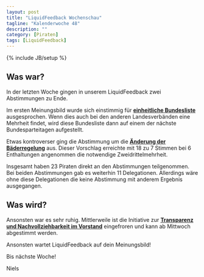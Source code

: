 ```yaml
---
layout: post
title: "LiquidFeedback Wochenschau"
tagline: "Kalenderwoche 48"
description: ""
category: [Piraten]
tags: [LiquidFeedback]
---
```

{% include JB/setup %}

## Was war?

In der letzten Woche gingen in unserem LiquidFeedback zwei Abstimmungen zu Ende.

Im ersten Meinungsbild wurde sich einstimmig für [**einheitliche Bundesliste**](https://lqpp.de/mv/initiative/show/198.html) ausgesprochen. Wenn dies auch bei den anderen Landesverbänden eine Mehrheit findet, wird diese Bundesliste dann auf einem der nächste Bundesparteitagen aufgestellt.

Etwas kontroverser ging die Abstimmung um die [**Änderung der Bäderregelung**](https://lqpp.de/mv/initiative/show/195.html) aus. Dieser Vorschlag erreichte mit 18 zu 7 Stimmen bei 6 Enthaltungen angenommen die notwendige Zweidrittelmehrheit.

Insgesamt haben 23 Piraten direkt an den Abstimmungen teilgenommen. Bei beiden Abstimmungen gab es weiterhin 11 Delegationen. Allerdings wäre ohne diese Delegationen die keine Abstimmung mit anderem Ergebnis ausgegangen.

## Was wird?

Ansonsten war es sehr ruhig. Mittlerweile ist die Initiative zur [**Transparenz und Nachvollziehbarkeit im Vorstand**](https://lqpp.de/mv/issue/show/138.html) eingefroren und kann ab Mittwoch abgestimmt werden.

Ansonsten wartet LiquidFeedback auf dein Meinungsbild!

Bis nächste Woche!


Niels

